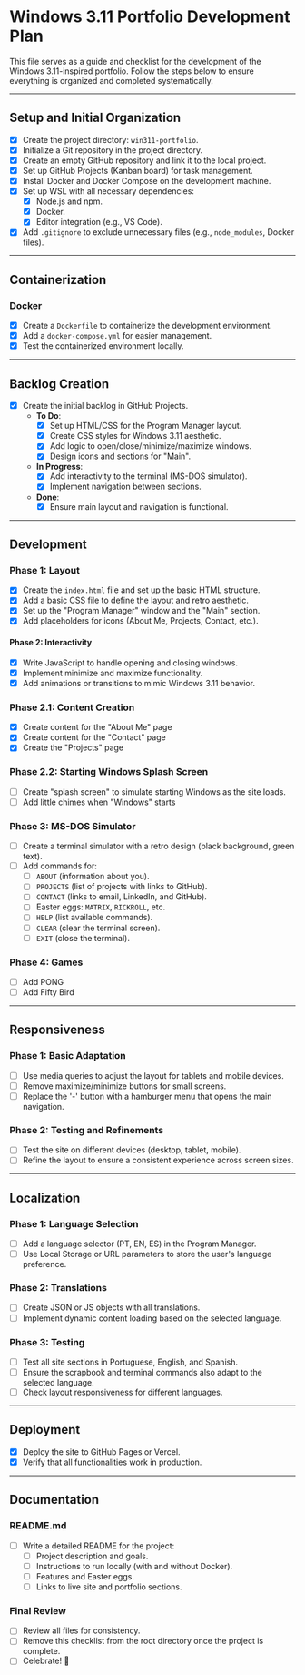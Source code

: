 
# Windows 3.11 Portfolio Development Plan

This file serves as a guide and checklist for the development of the Windows 3.11-inspired portfolio. Follow the steps below to ensure everything is organized and completed systematically.

---

## **Setup and Initial Organization**

- [X] Create the project directory: `win311-portfolio`.
- [X] Initialize a Git repository in the project directory.
- [X] Create an empty GitHub repository and link it to the local project.
- [X] Set up GitHub Projects (Kanban board) for task management.
- [X] Install Docker and Docker Compose on the development machine.
- [X] Set up WSL with all necessary dependencies:
  - [X] Node.js and npm.
  - [X] Docker.
  - [X] Editor integration (e.g., VS Code).
- [X] Add `.gitignore` to exclude unnecessary files (e.g., `node_modules`, Docker files).

---

## **Containerization**

### **Docker**

- [X] Create a `Dockerfile` to containerize the development environment.
- [X] Add a `docker-compose.yml` for easier management.
- [X] Test the containerized environment locally.

---

## **Backlog Creation**

- [X] Create the initial backlog in GitHub Projects.
  - **To Do**:
    - [X] Set up HTML/CSS for the Program Manager layout.
    - [X] Create CSS styles for Windows 3.11 aesthetic.
    - [X] Add logic to open/close/minimize/maximize windows.
    - [X] Design icons and sections for "Main".
  - **In Progress**:
    - [X] Add interactivity to the terminal (MS-DOS simulator).
    - [X] Implement navigation between sections.
  - **Done**:
    - [X] Ensure main layout and navigation is functional.

---

## **Development**

### **Phase 1: Layout**

- [X] Create the `index.html` file and set up the basic HTML structure.
- [X] Add a basic CSS file to define the layout and retro aesthetic.
- [X] Set up the "Program Manager" window and the "Main" section.
- [X] Add placeholders for icons (About Me, Projects, Contact, etc.).

#### **Phase 2: Interactivity**

- [X] Write JavaScript to handle opening and closing windows.
- [X] Implement minimize and maximize functionality.
- [X] Add animations or transitions to mimic Windows 3.11 behavior.

### **Phase 2.1: Content Creation**

- [X] Create content for the "About Me" page
- [X] Create content for the "Contact" page
- [X] Create the "Projects" page

### **Phase 2.2: Starting Windows Splash Screen**

- [ ] Create "splash screen" to simulate starting Windows as the site loads.
- [ ] Add little chimes when "Windows" starts

### **Phase 3: MS-DOS Simulator**

- [ ] Create a terminal simulator with a retro design (black background, green text).
- [ ] Add commands for:
  - [ ] `ABOUT` (information about you).
  - [ ] `PROJECTS` (list of projects with links to GitHub).
  - [ ] `CONTACT` (links to email, LinkedIn, and GitHub).
  - [ ] Easter eggs: `MATRIX`, `RICKROLL`, etc.
  - [ ] `HELP` (list available commands).
  - [ ] `CLEAR` (clear the terminal screen).
  - [ ] `EXIT` (close the terminal).

### **Phase 4: Games**

- [ ] Add PONG
- [ ] Add Fifty Bird

---

## **Responsiveness**

### **Phase 1: Basic Adaptation**

- [ ] Use media queries to adjust the layout for tablets and mobile devices.
- [ ] Remove maximize/minimize buttons for small screens.
- [ ] Replace the '-' button with a hamburger menu that opens the main navigation.

### **Phase 2: Testing and Refinements**

- [ ] Test the site on different devices (desktop, tablet, mobile).
- [ ] Refine the layout to ensure a consistent experience across screen sizes.

---

## **Localization**

### **Phase 1: Language Selection**

- [ ] Add a language selector (PT, EN, ES) in the Program Manager.
- [ ] Use Local Storage or URL parameters to store the user's language preference.

### **Phase 2: Translations**

- [ ] Create JSON or JS objects with all translations.
- [ ] Implement dynamic content loading based on the selected language.

### **Phase 3: Testing**

- [ ] Test all site sections in Portuguese, English, and Spanish.
- [ ] Ensure the scrapbook and terminal commands also adapt to the selected language.
- [ ] Check layout responsiveness for different languages.

---

## **Deployment**

- [X] Deploy the site to GitHub Pages or Vercel.
- [X] Verify that all functionalities work in production.

---

## **Documentation**

### **README.md**

- [ ] Write a detailed README for the project:
  - [ ] Project description and goals.
  - [ ] Instructions to run locally (with and without Docker).
  - [ ] Features and Easter eggs.
  - [ ] Links to live site and portfolio sections.

### **Final Review**

- [ ] Review all files for consistency.
- [ ] Remove this checklist from the root directory once the project is complete.
- [ ] Celebrate! 🎉
